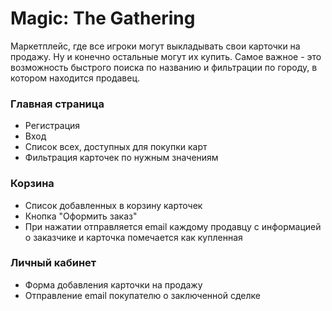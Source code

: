 # Magic: The Gathering

Маркетплейс, где все игроки могут выкладывать свои карточки на продажу. Ну и конечно остальные могут их купить.
Самое важное - это возможность быстрого поиска по названию и фильтрации по городу, в котором находится продавец.

### Главная страница

- Регистрация
- Вход
- Список всех, доступных для покупки карт
- Фильтрация карточек по нужным значениям

### Корзина
- Список добавленных в корзину карточек
- Кнопка "Оформить заказ"
- При нажатии отправляется email каждому продавцу с информацией о заказчике и карточка помечается как купленная

### Личный кабинет
- Форма добавления карточки на продажу
- Отправление email покупателю о заключенной сделке
